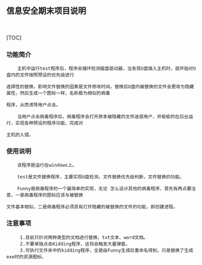 ﻿信息安全期末项目说明
---

​																																	

[TOC]



### **功能简介**

	    主机中运行test程序后，程序会循环检测磁盘驱动器，当发现U盘插入主机时，就开始对U盘内的文件按照预设的优先级进行
		
	选择性的替换，影响文件替换的因素是文件修改时间。替换后U盘内被替换的文件会更改为隐藏属性，然后生成一个图标一样，名称极为相似的病毒
	
	程序，从而诱导用户点击。
		
	    当用户点击病毒程序后，病毒程序会打开原本被隐藏的文件迷惑用户，并偷偷的在后台运行，实现各种预设的程序功能，完成对
	    
	主机的入侵。

### **使用说明**

	    该程序是运行在windows上。
		
	    test是文件替换程序，主要实现U盘检测，文件替换优先级判断，文件替换的功能。
	    
	    Funny是病毒程序的一个最简单的实现，无论 怎么设计其他的病毒程序，首先有两点要注意，一是病毒程序的图标应该与被替换
	    
	文件基本相似，二是病毒程序必须具有打开隐藏的被替换的文件的功能，即创建进程。

### **注意事项**

		 1.目前只针对两种类型的文档进行替换，txt文本、word文档。
		 2.不要单独点击Kidding程序，这将会触发大量弹窗。
		 3.可执行文件夹中的kidding程序，全是由Funny生成后重命名得到，只是替换了生成exe时的资源图标。

